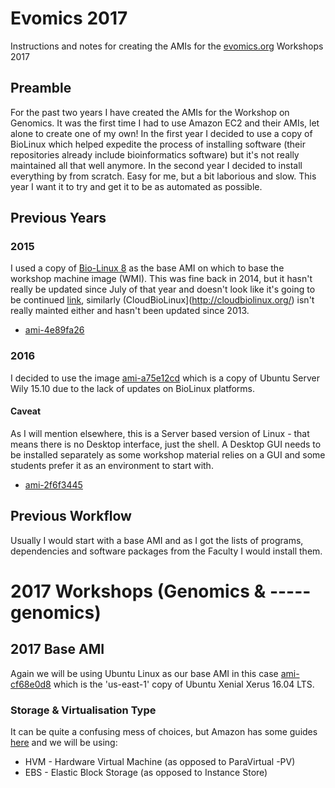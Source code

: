 # Evomics 2017
Instructions and notes for creating the AMIs for the [evomics.org](http://evomics.org) Workshops 2017

## Preamble
For the past two years I have created the AMIs for the Workshop on Genomics. It was the first time I had to use Amazon EC2 and their AMIs, let alone to create one of my own! In the first year I decided to use a copy of BioLinux which helped expedite the process of installing software (their repositories already include bioinformatics software) but it's not really maintained all that well anymore. In the second year I decided to install everything by from scratch. Easy for me, but a bit laborious and slow. This year I want it to try and get it to be as automated as possible.

## Previous Years
### 2015
I used a copy of [Bio-Linux 8](http://environmentalomics.org/bio-linux/) as the base AMI on which to base the workshop machine image (WMI). This was fine back in 2014, but it hasn't really be updated since July of that year and doesn't look like it's going to be continued [link](), similarly (CloudBioLinux](http://cloudbiolinux.org/) isn't really mainted either and hasn't been updated since 2013.
 * [ami-4e89fa26](https://console.aws.amazon.com/ec2/home?region=us-east-1#LaunchInstanceWizard:ami=ami-4e89fa26)

### 2016
I decided to use the image [ami-a75e12cd](https://console.aws.amazon.com/ec2/home?region=us-east-1#LaunchInstanceWizard:ami=ami-a75e12cd) which is a copy of Ubuntu Server Wily 15.10 due to the lack of updates on BioLinux platforms.
#### Caveat
As I will mention elsewhere, this is a Server based version of Linux - that means there is no Desktop interface, just the shell. A Desktop GUI needs to be installed separately as some workshop material relies on a GUI and some students prefer it as an environment to start with.
 * [ami-2f6f3445](https://console.aws.amazon.com/ec2/home?region=us-east-1#LaunchInstanceWizard:ami=ami-2f6f3445)

## Previous Workflow
Usually I would start with a base AMI and as I got the lists of programs, dependencies and software packages from the Faculty I would install them.

# 2017 Workshops (Genomics & -----genomics)


## 2017 Base AMI
Again we will be using Ubuntu Linux as our base AMI in this case [ami-cf68e0d8](https://console.aws.amazon.com/ec2/home?region=us-east-1#LaunchInstanceWizard:ami=ami-cf68e0d8) which is the 'us-east-1'	copy of Ubuntu Xenial Xerus 16.04 LTS.

### Storage & Virtualisation Type
It can be quite a confusing mess of choices, but Amazon has some guides [here](https://docs.aws.amazon.com/AWSEC2/latest/UserGuide/ComponentsAMIs.html) and we will be using:
 * HVM - Hardware Virtual Machine (as opposed to ParaVirtual -PV)
 * EBS - Elastic Block Storage (as opposed to Instance Store)


